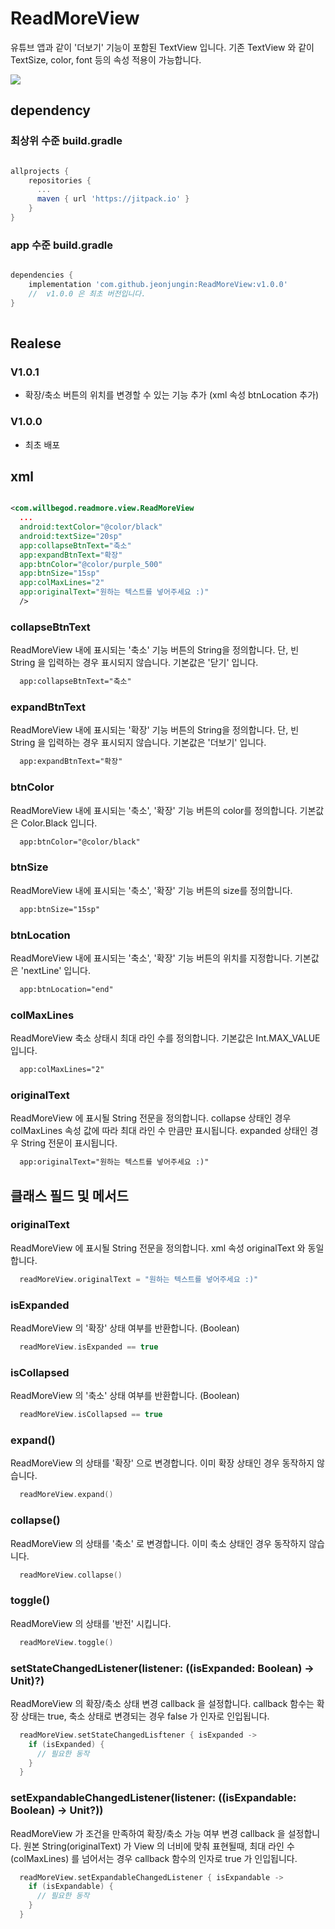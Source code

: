 # ReadMoreView

유튜브 앱과 같이 '더보기' 기능이 포함된 TextView 입니다.
기존 TextView 와 같이 TextSize, color, font 등의 속성 적용이 가능합니다.

<img src="https://user-images.githubusercontent.com/40448001/204996359-8cac44d6-948a-416a-b800-852c09b91f77.gif">

## dependency

### 최상위 수준 build.gradle

```gradle

allprojects {
    repositories {
      ...
      maven { url 'https://jitpack.io' }
    }
}

```

### app 수준 build.gradle

``` gradle

dependencies {
    implementation 'com.github.jeonjungin:ReadMoreView:v1.0.0'
    //  v1.0.0 은 최초 버전입니다.
}
  
```

## Realese

### V1.0.1

- 확장/축소 버튼의 위치를 변경할 수 있는 기능 추가 (xml 속성 btnLocation 추가)

### V1.0.0

- 최초 배포


## xml

```xml

<com.willbegod.readmore.view.ReadMoreView
  ...
  android:textColor="@color/black"
  android:textSize="20sp"
  app:collapseBtnText="축소"
  app:expandBtnText="확장"
  app:btnColor="@color/purple_500"
  app:btnSize="15sp"
  app:colMaxLines="2"
  app:originalText="원하는 텍스트를 넣어주세요 :)"
  />

```
### collapseBtnText

ReadMoreView 내에 표시되는 '축소' 기능 버튼의 String을 정의합니다.
단, 빈 String 을 입력하는 경우 표시되지 않습니다.
기본값은 '닫기' 입니다.
```xml
  app:collapseBtnText="축소"
```

### expandBtnText

ReadMoreView 내에 표시되는 '확장' 기능 버튼의 String을 정의합니다.
단, 빈 String 을 입력하는 경우 표시되지 않습니다.
기본값은 '더보기' 입니다.

```xml
  app:expandBtnText="확장"
```

### btnColor

ReadMoreView 내에 표시되는 '축소', '확장' 기능 버튼의 color를 정의합니다.
기본값은 Color.Black 입니다.
```xml
  app:btnColor="@color/black"
```

### btnSize

ReadMoreView 내에 표시되는 '축소', '확장' 기능 버튼의 size를 정의합니다.
```xml
  app:btnSize="15sp"
```

### btnLocation

ReadMoreView 내에 표시되는 '축소', '확장' 기능 버튼의 위치를 지정합니다.
기본값은 'nextLine' 입니다.
```xml
  app:btnLocation="end"
```


### colMaxLines

ReadMoreView 축소 상태시 최대 라인 수를 정의합니다.
기본값은 Int.MAX_VALUE 입니다.
```xml
  app:colMaxLines="2"
```

### originalText

ReadMoreView 에 표시될 String 전문을 정의합니다.
collapse 상태인 경우 colMaxLines 속성 값에 따라 최대 라인 수 만큼만 표시됩니다.
expanded 상태인 경우 String 전문이 표시됩니다.
```xml
  app:originalText="원하는 텍스트를 넣어주세요 :)"
```



## 클래스 필드 및 메서드

### originalText

ReadMoreView 에 표시될 String 전문을 정의합니다.
xml 속성 originalText 와 동일합니다.
```kotlin
  readMoreView.originalText = "원하는 텍스트를 넣어주세요 :)"
```

### isExpanded

ReadMoreView 의 '확장' 상태 여부를 반환합니다. (Boolean)
```kotlin
  readMoreView.isExpanded == true
```

### isCollapsed

ReadMoreView 의 '축소' 상태 여부를 반환합니다. (Boolean)
```kotlin
  readMoreView.isCollapsed == true
```

### expand()

ReadMoreView 의 상태를 '확장' 으로 변경합니다.
이미 확장 상태인 경우 동작하지 않습니다.
```kotlin
  readMoreView.expand()
```

### collapse()

ReadMoreView 의 상태를 '축소' 로 변경합니다.
이미 축소 상태인 경우 동작하지 않습니다.
```kotlin
  readMoreView.collapse()
```

### toggle()

ReadMoreView 의 상태를 '반전' 시킵니다.
```kotlin
  readMoreView.toggle()
```

### setStateChangedListener(listener: ((isExpanded: Boolean) -> Unit)?)

ReadMoreView 의 확장/축소 상태 변경 callback 을 설정합니다.
callback 함수는 확장 상태는 true, 축소 상태로 변경되는 경우 false 가 인자로 인입됩니다.
```kotlin
  readMoreView.setStateChangedLisftener { isExpanded ->
    if (isExpanded) {
      // 필요한 동작
    }
  }
```

### setExpandableChangedListener(listener: ((isExpandable: Boolean) -> Unit?))

ReadMoreView 가 조건을 만족하여 확장/축소 가능 여부 변경 callback 을 설정합니다.
원본 String(originalText) 가 View 의 너비에 맞춰 표현될때, 최대 라인 수 (colMaxLines) 를 넘어서는 경우 callback 함수의 인자로 true 가 인입됩니다.
```kotlin
  readMoreView.setExpandableChangedListener { isExpandable ->
    if (isExpandable) {
      // 필요한 동작
    }
  }
```
